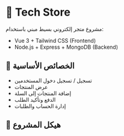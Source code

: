 # 🛒 Tech Store

مشروع متجر إلكتروني بسيط مبني باستخدام:
- Vue 3 + Tailwind CSS (Frontend)
- Node.js + Express + MongoDB (Backend)

## 🚀 الخصائص الأساسية
- تسجيل / تسجيل دخول المستخدمين
- عرض المنتجات
- إضافة المنتجات إلى السلة
- الدفع وتأكيد الطلب
- إدارة الحساب والطلبات

## 📁 هيكل المشروع
